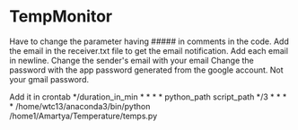 # TempMonitor
Have to change the parameter having ##### in comments in the code.
Add the email in the receiver.txt file to get the email notification.
Add each email in newline.
Change the sender's email with your email
Change the password with the app password generated from the google account. Not your gmail password.

Add it in crontab
*/duration_in_min * * * * python_path script_path
*/3 * * * * /home/wtc13/anaconda3/bin/python /home1/Amartya/Temperature/temps.py
